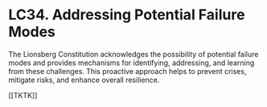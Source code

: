 # LC34. Addressing Potential Failure Modes

The Lionsberg Constitution acknowledges the possibility of potential failure modes and provides mechanisms for identifying, addressing, and learning from these challenges. This proactive approach helps to prevent crises, mitigate risks, and enhance overall resilience.

[[TKTK]]